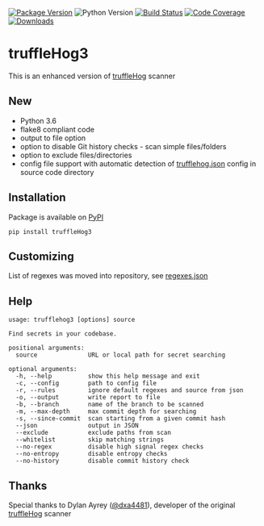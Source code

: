 [![Package Version](https://img.shields.io/pypi/v/truffleHog3.svg)](https://pypi.org/project/truffleHog3)
![Python Version](https://img.shields.io/badge/python-3.6%2B-informational.svg)
[![Build Status](https://travis-ci.com/feeltheajf/truffleHog3.svg?branch=master)](https://travis-ci.com/feeltheajf/truffleHog3)
[![Code Coverage](https://codecov.io/gh/feeltheajf/truffleHog3/branch/master/graph/badge.svg)](https://codecov.io/gh/feeltheajf/truffleHog3)
[![Downloads](https://pepy.tech/badge/trufflehog3)](https://pepy.tech/project/trufflehog3)


# truffleHog3
This is an enhanced version of [truffleHog](https://github.com/dxa4481/truffleHog) scanner


## New

- Python 3.6
- flake8 compliant code
- output to file option
- option to disable Git history checks - scan simple files/folders
- option to exclude files/directories
- config file support with automatic detection of [trufflehog.json](https://github.com/feeltheajf/truffleHog3/blob/master/trufflehog.json.example) config in source code directory


## Installation

Package is available on [PyPI](https://pypi.org/project/truffleHog3)

```
pip install truffleHog3
```


## Customizing

List of regexes was moved into repository, see [regexes.json](https://github.com/feeltheajf/truffleHog3/blob/master/truffleHog3/regexes.json)


## Help

```
usage: trufflehog3 [options] source

Find secrets in your codebase.

positional arguments:
  source              URL or local path for secret searching

optional arguments:
  -h, --help          show this help message and exit
  -c, --config        path to config file
  -r, --rules         ignore default regexes and source from json
  -o, --output        write report to file
  -b, --branch        name of the branch to be scanned
  -m, --max-depth     max commit depth for searching
  -s, --since-commit  scan starting from a given commit hash
  --json              output in JSON
  --exclude           exclude paths from scan
  --whitelist         skip matching strings
  --no-regex          disable high signal regex checks
  --no-entropy        disable entropy checks
  --no-history        disable commit history check
```


## Thanks

Special thanks to Dylan Ayrey ([@dxa4481](https://github.com/dxa4481)), developer of the original [truffleHog](https://github.com/dxa4481/truffleHog) scanner

